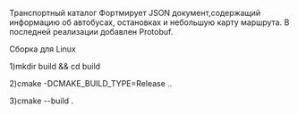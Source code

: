 Транспортный каталог
Фортмирует JSON документ,содержащий информацию об автобусах, остановках и небольшую карту маршрута.
В последней реализации добавлен Protobuf.


Сборка для Linux

1)mkdir build && cd build

2)cmake -DCMAKE_BUILD_TYPE=Release ..

3)cmake --build .
